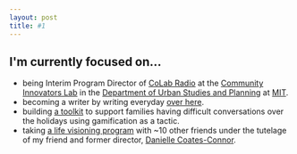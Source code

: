 ```yaml
---
layout: post
title: #1
---
```

## I'm currently focused on...

* being Interim Program Director of [CoLab Radio](http://colabradio.mit.edu) at the [Community Innovators Lab](http://colab.mit.edu) in the [Department of Urban Studies and Planning](http://dusp.mit.edu/) at [MIT](http://web.mit.edu/).
* becoming a writer by writing everyday [over here](http://lqb2writes.tumblr.com).
* building [a toolkit](http://bit.ly/thxgiving2016) to support families having difficult conversations over the holidays using gamification as a tactic.
* taking [a life visioning program](infinitegrowth.rocks) with ~10 other friends under the tutelage of my friend and former director, [Danielle Coates-Connor](http://coatesconnor.com/).